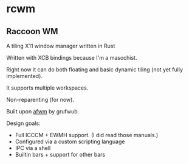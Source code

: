 # rcwm
## Raccoon WM
A tiling X11 window manager written in Rust

Written with XCB bindings because I'm a masochist.

Right now it can do both floating and basic dynamic tiling (not yet fully implemented).

It supports multiple workspaces.

Non-reparenting (for now).

Built upon [afwm](https://iim.gay:8080/afwm/about/) by grufwub.

Design goals:
- Full ICCCM + EWMH support. (I did read those manuals.)
- Configured via a custom scripting language
- IPC via a shell
- Builtin bars + support for other bars